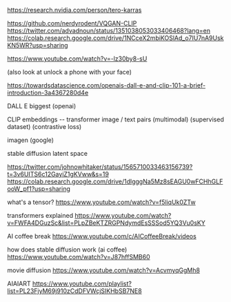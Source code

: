 
https://research.nvidia.com/person/tero-karras

https://github.com/nerdyrodent/VQGAN-CLIP
https://twitter.com/advadnoun/status/1351038053033406468?lang=en
https://colab.research.google.com/drive/1NCceX2mbiKOSlAd_o7IU7nA9UskKN5WR?usp=sharing


https://www.youtube.com/watch?v=-lz30by8-sU


(also look at unlock a phone with your face)



https://towardsdatascience.com/openais-dall-e-and-clip-101-a-brief-introduction-3a4367280d4e


DALL E biggest (openai)


CLIP embeddings -- transformer
    image / text pairs 
        (multimodal)
        (supervised dataset) 
        (contrastive loss)


imagen (google)


stable diffusion
    latent space

https://twitter.com/johnowhitaker/status/1565710033463156739?t=3v6UITS6c12GayiZ1gKVww&s=19
https://colab.research.google.com/drive/1dlgggNa5Mz8sEAGU0wFCHhGLFooW_pf1?usp=sharing




what's a tensor?
https://www.youtube.com/watch?v=f5liqUk0ZTw

transformers explained
https://www.youtube.com/watch?v=FWFA4DGuzSc&list=PLpZBeKTZRGPNdymdEsSSSod5YQ3Vu0sKY

AI coffee break 
https://www.youtube.com/c/AICoffeeBreak/videos

how does stable diffusion work (ai coffee)
https://www.youtube.com/watch?v=J87hffSMB60

movie diffusion
https://www.youtube.com/watch?v=AcvmyqGgMh8


AIAIART
https://www.youtube.com/playlist?list=PL23FjyM69j910zCdDFVWcjSIKHbSB7NE8